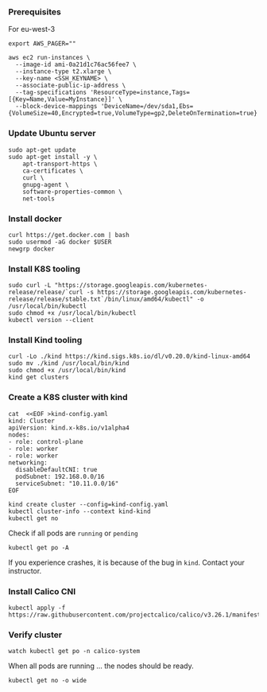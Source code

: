 ### Prerequisites
For eu-west-3
```
export AWS_PAGER=""

aws ec2 run-instances \
  --image-id ami-0a21d1c76ac56fee7 \
  --instance-type t2.xlarge \
  --key-name <SSH_KEYNAME> \
  --associate-public-ip-address \
  --tag-specifications 'ResourceType=instance,Tags=[{Key=Name,Value=MyInstance}]' \
  --block-device-mappings 'DeviceName=/dev/sda1,Ebs={VolumeSize=40,Encrypted=true,VolumeType=gp2,DeleteOnTermination=true}'
```

### Update Ubuntu server 
```
sudo apt-get update
sudo apt-get install -y \
    apt-transport-https \
    ca-certificates \
    curl \
    gnupg-agent \
    software-properties-common \
    net-tools
```
### Install docker
```
curl https://get.docker.com | bash
sudo usermod -aG docker $USER
newgrp docker
```
### Install K8S tooling
```
sudo curl -L "https://storage.googleapis.com/kubernetes-release/release/`curl -s https://storage.googleapis.com/kubernetes-release/release/stable.txt`/bin/linux/amd64/kubectl" -o /usr/local/bin/kubectl
sudo chmod +x /usr/local/bin/kubectl
kubectl version --client
```
### Install Kind tooling
```
curl -Lo ./kind https://kind.sigs.k8s.io/dl/v0.20.0/kind-linux-amd64
sudo mv ./kind /usr/local/bin/kind
sudo chmod +x /usr/local/bin/kind
kind get clusters
```

### Create a K8S cluster with kind
```
cat  <<EOF >kind-config.yaml 
kind: Cluster
apiVersion: kind.x-k8s.io/v1alpha4
nodes:
- role: control-plane
- role: worker
- role: worker
networking:
  disableDefaultCNI: true
  podSubnet: 192.168.0.0/16
  serviceSubnet: "10.11.0.0/16"
EOF
```
```
kind create cluster --config=kind-config.yaml
kubectl cluster-info --context kind-kind
kubectl get no
```
Check if all pods are `running` or `pending`
```
kubectl get po -A
```
If you experience crashes, it is because of the bug in `kind`. Contact your instructor.

### Install Calico CNI
```
kubectl apply -f  https://raw.githubusercontent.com/projectcalico/calico/v3.26.1/manifests/calico.yaml
```

### Verify cluster 
```
watch kubectl get po -n calico-system
```
When all pods are running ... the nodes should be ready.
```
kubectl get no -o wide
```
  
